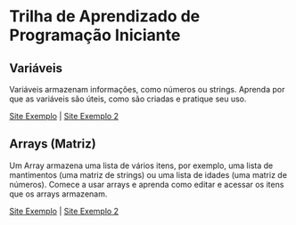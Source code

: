 # Trilha de Aprendizado de Programação Iniciante

## Variáveis

Variáveis armazenam informações, como números ou strings. Aprenda por que as variáveis são úteis, como são criadas e pratique seu uso.

[Site Exemplo](https://google.com.br) | [Site Exemplo 2](https://google.com.br) 

## Arrays (Matriz)

Um Array armazena uma lista de vários itens, por exemplo, uma lista de mantimentos (uma matriz de strings) ou uma lista de idades (uma matriz de números). Comece a usar arrays e aprenda como editar e acessar os itens que os arrays armazenam.

[Site Exemplo](https://google.com.br) | [Site Exemplo 2](https://google.com.br) 